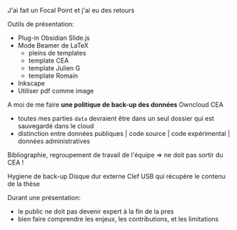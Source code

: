 J'ai fait un Focal Point et j'ai eu des retours

Outils de présentation:
* Plug-in Obsidian Slide.js
* Mode Beamer de LaTeX
	* pleins de templates
	* template CEA
	* template Julien G
	* template Romain
* Inkscape
* Utiliser pdf comme image

A moi de me faire **une politique de back-up des données**
Owncloud CEA
* toutes mes parties `data` devraient être dans un seul dossier qui est sauvegardé dans le cloud
* distinction entre données publiques | code source | code expérimental | données administratives

Bibliographie, regroupement de travail de l'équipe => ne doit pas sortir du CEA !

Hygiene de back-up
Disque dur externe
Clef USB qui récupère le contenu de la thèse

Durant une présentation:
* le public ne doit pas devenir expert à la fin de la pres
* bien faire comprendre les enjeux, les contributions, et les limitations




